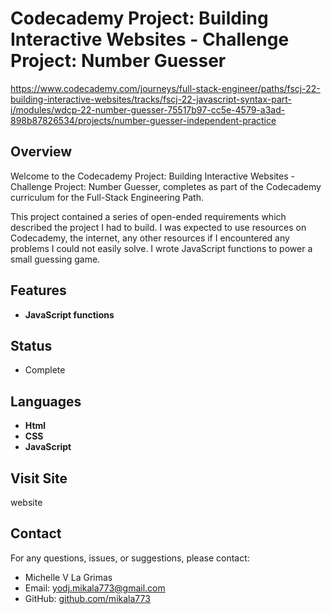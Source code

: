# Codecademy Project: Building Interactive Websites - Challenge Project: Number Guesser

https://www.codecademy.com/journeys/full-stack-engineer/paths/fscj-22-building-interactive-websites/tracks/fscj-22-javascript-syntax-part-i/modules/wdcp-22-number-guesser-75517b97-cc5e-4579-a3ad-898b87826534/projects/number-guesser-independent-practice
## Overview

Welcome to the Codecademy Project: Building Interactive Websites - Challenge Project: Number Guesser, completes as part of the Codecademy curriculum for the Full-Stack Engineering Path.

This project contained a series of open-ended requirements which described the project I had to build. I was expected to use resources on Codecademy, the internet, any other resources if I encountered any problems I could not easily solve. I wrote JavaScript functions to power a small guessing game.

## Features

- **JavaScript functions**

## Status
- Complete

## Languages

- **Html** 
- **CSS**
- **JavaScript** 

## Visit Site
website 

## Contact

For any questions, issues, or suggestions, please contact:

- Michelle V La Grimas
- Email: yodj.mikala773@gmail.com
- GitHub: [github.com/mikala773](https://github.com/mikala773)



